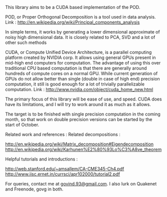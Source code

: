 This library aims to be a CUDA based implementation of the POD.


POD, or Proper Orthogonal Decomposition is a tool used in data analysis.
Link :  http://en.wikipedia.org/wiki/Principal_components_analysis

In simple terms, it works by generating a lower dimensional approximate of
noisy high dimensional data. It is closely related to PCA, SVD and a lot of
other such methods


CUDA, or Compute Unified Device Architecture, is a parallel computing platform
created by NVIDIA corp. It allows using general GPUs present in mid-high end
computers for computation. The advantage of using this over traditional CPU
based computation is that there are generally around hundreds of compute cores
on a normal GPU. While current generation of GPUs do not allow better than
single (double in case of high end) precision computation, it still is good
enough for a lot of trivially parallelizable computation.
Link : http://www.nvidia.com/object/cuda_home_new.html

The primary focus of this library will be ease of use, and speed. CUDA does
have its limitations, and I will try to work around it as much as it allows.


The target is to be finished with single precision computation in the coming
month, so that work on double precision versions can be started by the start
of October.


Related work and references : 
Related decompositions : 

http://en.wikipedia.org/wiki/Matrix_decomposition#Eigendecomposition
http://en.wikipedia.org/wiki/Karhunen%E2%80%93Lo%C3%A8ve_theorem

Helpful tutorials and introductions : 

http://web.stanford.edu/~amsallem/CA-CME345-Ch4.pdf
http://www.iisc.ernet.in/currsci/apr102000/tutorial2.pdf


For queries, contact me at govind.93@gmail.com.
I also lurk on Quakenet and Freenode, govg in both.
